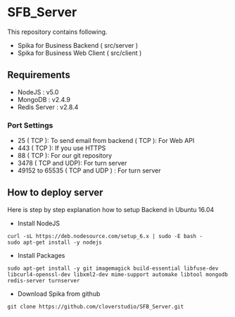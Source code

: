 # SFB_Server

This repository contains following.

- Spika for Business Backend ( src/server )
- Spika for Business Web Client ( src/client )

## Requirements

- NodeJS : v5.0
- MongoDB :  v2.4.9
- Redis Server : v2.8.4

### Port Settings
- 25 ( TCP ): To send email from backend ( TCP ): For Web API
- 443 ( TCP ): If you use HTTPS
- 88 ( TCP ): For our git repository
- 3478 ( TCP and UDP): For turn server
- 49152 to 65535 ( TCP and UDP ) : For turn server

## How to deploy server 

Here is step by step explanation how to setup Backend in Ubuntu 16.04

- Install NodeJS
```
curl -sL https://deb.nodesource.com/setup_6.x | sudo -E bash -
sudo apt-get install -y nodejs
```

- Install Packages
```
sudo apt-get install -y git imagemagick build-essential libfuse-dev libcurl4-openssl-dev libxml2-dev mime-support automake libtool mongodb redis-server turnserver
```

- Download Spika from github
```
git clone https://github.com/cloverstudio/SFB_Server.git
```